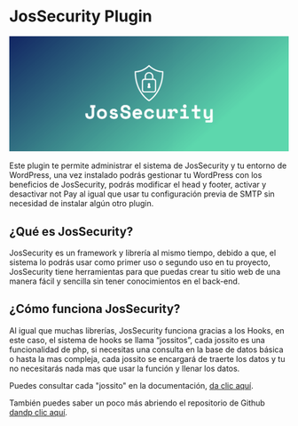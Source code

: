 # JosSecurity Plugin

<img src="./img/cover.png" alt="JosSecurity seguridad a tu alcance."/>

Este plugin te permite administrar el sistema de JosSecurity y tu entorno de WordPress, una vez instalado podrás gestionar tu WordPress con los beneficios de JosSecurity, podrás modificar el head y footer, activar y desactivar not Pay al igual que usar tu configuración previa de SMTP sin necesidad de instalar algún otro plugin.

## ¿Qué es JosSecurity?

JosSecurity es un framework y librería al mismo tiempo, debido a que, el sistema lo podrás usar como primer uso o segundo uso en tu proyecto, JosSecurity tiene herramientas para que puedas crear tu sitio web de una manera fácil y sencilla sin tener conocimientos en el back-end.

## ¿Cómo funciona JosSecurity?

Al igual que muchas librerías, JosSecurity funciona gracias a los Hooks, en este caso, el sistema de hooks se llama “jossitos”, cada jossito es una funcionalidad de php, si necesitas una consulta en la base de datos básica o hasta la mas compleja, cada jossito se encargará de traerte los datos y tu no necesitarás nada mas que usar la función y llenar los datos.

Puedes consultar cada "jossito" en la documentación, <a href="https://jossecurity.josprox.com/documentacion">da clic aquí</a>.

También puedes saber un poco más abriendo el repositorio de Github <a href="https://github.com/josprox/JosSecurity">dandp clic aquí</a>.